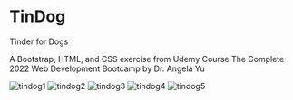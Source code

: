 # TinDog

Tinder for Dogs

A Bootstrap, HTML, and CSS exercise from Udemy Course The Complete 2022 Web Development Bootcamp
 by Dr. Angela Yu
 
 ![tindog1](https://user-images.githubusercontent.com/88434271/181419157-4eabc242-575d-48d5-b4ae-edcf9d2a20cb.PNG)
![tindog2](https://user-images.githubusercontent.com/88434271/181419165-ca8a1cc4-1f36-4d24-8e7d-42c34b8d192d.PNG)
![tindog3](https://user-images.githubusercontent.com/88434271/181419168-63c64779-d34a-4a3a-bb42-5fdb7e66c4ee.PNG)
![tindog4](https://user-images.githubusercontent.com/88434271/181419171-d06e2aa1-1e31-402b-85b5-2fdec6e85984.PNG)
![tindog5](https://user-images.githubusercontent.com/88434271/181419173-8121fbf4-6587-46af-be78-0f1737006b40.PNG)
